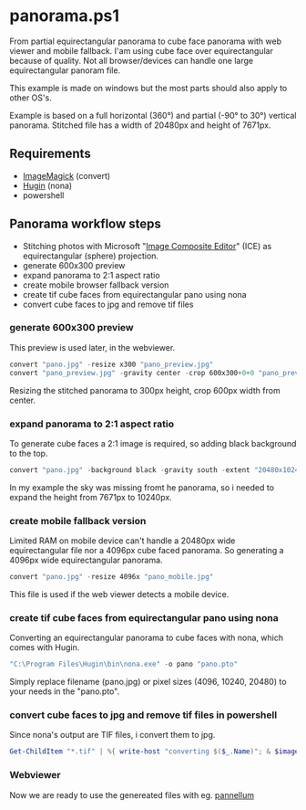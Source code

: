# panorama.ps1
From partial equirectangular panorama to cube face panorama with web viewer and mobile fallback. 
I'am using cube face over equirectangular because of quality. 
Not all browser/devices can handle one large equirectangular panoram file.

This example is made on windows but the most parts should also apply to other OS's.

Example is based on a full horizontal (360°) and partial (-90° to 30°) vertical panorama. 
Stitched file has a width of 20480px and height of 7671px.

## Requirements
  * [ImageMagick](http://www.imagemagick.org/script/download.php#windows) (convert)
  * [Hugin](http://hugin.sourceforge.net/) (nona)
  * powershell

## Panorama workflow steps
  - Stitching photos with Microsoft "[Image Composite Editor](https://www.microsoft.com/en-us/research/product/computational-photography-applications/image-composite-editor/)" (ICE) as equirectangular (sphere) projection.
  - generate 600x300 preview
  - expand panorama to 2:1 aspect ratio
  - create mobile browser fallback version
  - create tif cube faces from equirectangular pano using nona
  - convert cube faces to jpg and remove tif files

### generate 600x300 preview
This preview is used later, in the webviewer.
``` powershell
convert "pano.jpg" -resize x300 "pano_preview.jpg"
convert "pano_preview.jpg" -gravity center -crop 600x300+0+0 "pano_preview.jpg"
```
Resizing the stitched panorama to 300px height, crop 600px width from center.


### expand panorama to 2:1 aspect ratio
To generate cube faces a 2:1 image is required, so adding black background to the top.
``` powershell
convert "pano.jpg" -background black -gravity south -extent "20480x10240" "pano.jpg"
```
In my example the sky was missing fromt he panorama, so i needed to expand the height from 7671px to 10240px.

### create mobile fallback version
Limited RAM on mobile device can't handle a 20480px wide equirectangular file nor a 4096px cube faced panorama. 
So generating a 4096px wide equirectangular panorama.
``` powershell
convert "pano.jpg" -resize 4096x "pano_mobile.jpg"
```
This file is used if the web viewer detects a mobile device.

### create tif cube faces from equirectangular pano using nona
Converting an equirectangular panorama to cube faces with nona, which comes with Hugin.
``` powershell
"C:\Program Files\Hugin\bin\nona.exe" -o pano "pano.pto"
```
Simply replace filename (pano.jpg) or pixel sizes (4096, 10240, 20480) to your needs in the "pano.pto".


### convert cube faces to jpg and remove tif files in powershell
Since nona's output are TIF files, i convert them to jpg.
``` powershell
Get-ChildItem "*.tif" | %{ write-host "converting $($_.Name)"; & $imagemagick_convert "$($_)" "$($_.Basename).jpg"; Remove-Item "$_" }
```

### Webviewer
Now we are ready to use the genereated files with eg. [pannellum](https://pannellum.org)
